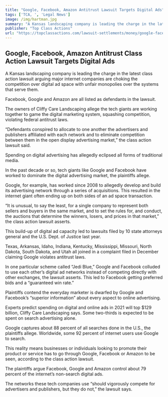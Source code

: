 ```yaml
---
title: "Google, Facebook, Amazon Antitrust Lawsuit Targets Digital Ads"
tags: ['TCA, ', 'Legal News']
image: /img/hartman.jpg
summary: "A Kansas landscaping company is leading the charge in the latest class action lawsuit arguing major internet companies are choking the competition over digital ad space with unfair monopolies over the systems that serve them. "
publisher: "Top Class Actions"
url: "https://topclassactions.com/lawsuit-settlements/money/google-facebook-amazon-antitrust-class-action-lawsuit-targets-digital-ads/"
---
```


## Google, Facebook, Amazon Antitrust Class Action Lawsuit Targets Digital Ads

A Kansas landscaping company is leading the charge in the latest class action lawsuit arguing major internet companies are choking the competition over digital ad space with unfair monopolies over the systems that serve them.

Facebook, Google and Amazon are all listed as defendants in the lawsuit.

The owners of Cliffy Care Landscaping allege the tech giants are working together to game the digital marketing system, squashing competition, violating federal antitrust laws.

“Defendants conspired to allocate to one another the advertisers and publishers affiliated with each network and to eliminate competition between them in the open display advertising market,” the class action lawsuit said.

Spending on digital advertising has allegedly eclipsed all forms of traditional media.  

In the past decade or so, tech giants like Google and Facebook have worked to dominate the digital advertising market, the plaintiffs allege.

Google, for example, has worked since 2008 to allegedly develop and build its advertising network through a series of acquisitions. This resulted in the internet giant often ending up on both sides of an ad space transaction.

“It is unusual, to say the least, for a single company to represent both sellers and buyers in the same market, and to set the rules for, and conduct, the auctions that determine the winners, losers, and prices in that market,” the class action lawsuit asserts.

This build-up of digital ad capacity led to lawsuits filed by 10 state attorneys general and the U.S. Dept. of Justice last year.

Texas, Arkansas, Idaho, Indiana, Kentucky, Mississippi, Missouri, North Dakota, South Dakota, and Utah all joined in a complaint filed in December claiming Google violates antitrust laws.

In one particular scheme called “Jedi Blue,” Google and Facebook colluded to use each other’s digital ad networks instead of competing directly with other exchanges, the lawsuit asserts. This led to Facebook getting preferred bids and a “guaranteed win rate.”

Plaintiffs contend the everyday marketer is dwarfed by Google and Facebook’s “superior information” about every aspect to online advertising.

Experts predict spending on digital and online ads in 2021 will top $129 billion, Cliffy Care Landscaping says. Some two-thirds is expected to be spent on search advertising alone.

Google captures about 88 percent of all searches done in the U.S., the plaintiffs allege. Worldwide, some 92 percent of internet users use Google to search.

This reality means businesses or individuals looking to promote their product or service has to go through Google, Facebook or Amazon to be seen, according to the class action lawsuit.

The plaintiffs argue Facebook, Google and Amazon control about 79 percent of the internet’s non-search digital ads.

The networks these tech companies use “should vigorously compete for advertisers and publishers, but they do not,” the lawsuit says.
